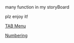 many function in my storyBoard 

plz enjoy it!

<a href="https://github.com/fearofgod0001/storyboard/blob/master/src/component/tab/ReadMe.md"> TAB Menu </a> <br>

<a href ="https://github.com/fearofgod0001/storyboard/blob/master/src/component/tab/panel/numbering-helper/Readme.md">Numbering </a>




